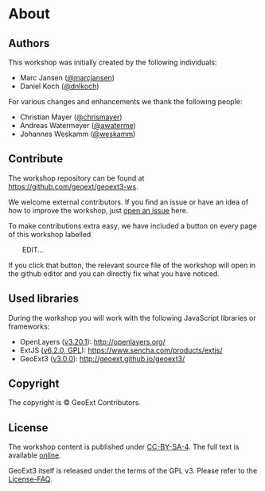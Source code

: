 # About

## Authors

This workshop was initially created by the following individuals:

* Marc Jansen ([@marcjansen](https://github.com/marcjansen))
* Daniel Koch ([@dnlkoch](https://github.com/dnlkoch))

For various changes and enhancements we thank the following people:

* Christian Mayer ([@chrismayer](https://github.com/chrismayer))
* Andreas Watermeyer ([@awaterme](https://github.com/awaterme))
* Johannes Weskamm ([@weskamm](https://github.com/weskamm))

## Contribute

The workshop repository can be found at https://github.com/geoext/geoext3-ws.

We welcome external contributors. If you find an issue or have an idea
of how to improve the workshop, just
[open an issue](https://github.com/geoext/geoext3-ws/issues) here.

To make contributions extra easy, we have included a button on every page of
this workshop labelled

<span style="margin-left: 2em;"><i class="fa fa-edit"></i> EDIT…</span>

If you click that button, the relevant source file of the workshop will open in
the github editor and you can directly fix what you have noticed.

## Used libraries

During the workshop you will work with the following JavaScript libraries or
frameworks:

* OpenLayers ([v3.20.1](https://github.com/openlayers/openlayers/releases/tag/v3.20.1)): http://openlayers.org/
* ExtJS ([v6.2.0, GPL](https://www.sencha.com/legal/GPL/)): https://www.sencha.com/products/extjs/
* GeoExt3 ([v3.0.0](https://github.com/geoext/geoext3/releases/tag/v3.0.0)): http://geoext.github.io/geoext3/

## Copyright

The copyright is &copy; GeoExt Contributors.

## License

The workshop content is published under [CC-BY-SA-4](https://creativecommons.org/licenses/by-sa/4.0/). The full text is available [online](https://github.com/geoext/geoext3-ws/blob/master/LICENSE.md).

GeoExt3 itself is released under the terms of the GPL v3. Please refer to the
[License-FAQ](https://github.com/geoext/geoext3/blob/v3.0.0/LICENSE-FAQ.md).
